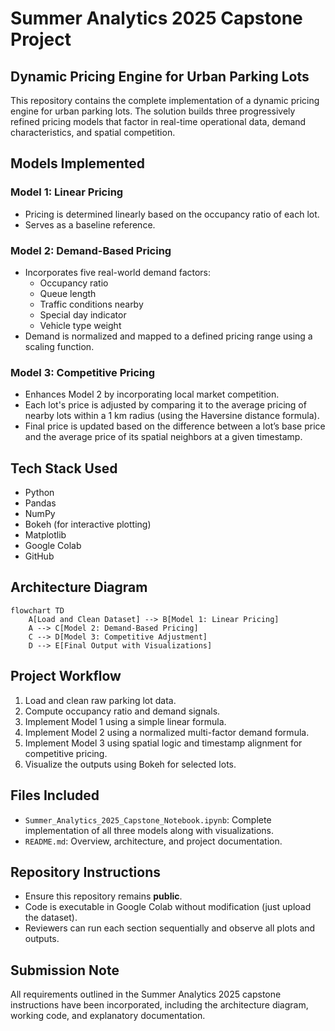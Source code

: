 
# Summer Analytics 2025 Capstone Project
## Dynamic Pricing Engine for Urban Parking Lots

This repository contains the complete implementation of a dynamic pricing engine for urban parking lots. The solution builds three progressively refined pricing models that factor in real-time operational data, demand characteristics, and spatial competition.

## Models Implemented

### Model 1: Linear Pricing
- Pricing is determined linearly based on the occupancy ratio of each lot.
- Serves as a baseline reference.

### Model 2: Demand-Based Pricing
- Incorporates five real-world demand factors:
  - Occupancy ratio
  - Queue length
  - Traffic conditions nearby
  - Special day indicator
  - Vehicle type weight
- Demand is normalized and mapped to a defined pricing range using a scaling function.

### Model 3: Competitive Pricing
- Enhances Model 2 by incorporating local market competition.
- Each lot's price is adjusted by comparing it to the average pricing of nearby lots within a 1 km radius (using the Haversine distance formula).
- Final price is updated based on the difference between a lot’s base price and the average price of its spatial neighbors at a given timestamp.

## Tech Stack Used

- Python
- Pandas
- NumPy
- Bokeh (for interactive plotting)
- Matplotlib
- Google Colab
- GitHub

## Architecture Diagram

```mermaid
flowchart TD
    A[Load and Clean Dataset] --> B[Model 1: Linear Pricing]
    A --> C[Model 2: Demand-Based Pricing]
    C --> D[Model 3: Competitive Adjustment]
    D --> E[Final Output with Visualizations]
```

## Project Workflow

1. Load and clean raw parking lot data.
2. Compute occupancy ratio and demand signals.
3. Implement Model 1 using a simple linear formula.
4. Implement Model 2 using a normalized multi-factor demand formula.
5. Implement Model 3 using spatial logic and timestamp alignment for competitive pricing.
6. Visualize the outputs using Bokeh for selected lots.

## Files Included

- `Summer_Analytics_2025_Capstone_Notebook.ipynb`: Complete implementation of all three models along with visualizations.
- `README.md`: Overview, architecture, and project documentation.

## Repository Instructions

- Ensure this repository remains **public**.
- Code is executable in Google Colab without modification (just upload the dataset).
- Reviewers can run each section sequentially and observe all plots and outputs.

## Submission Note

All requirements outlined in the Summer Analytics 2025 capstone instructions have been incorporated, including the architecture diagram, working code, and explanatory documentation.

